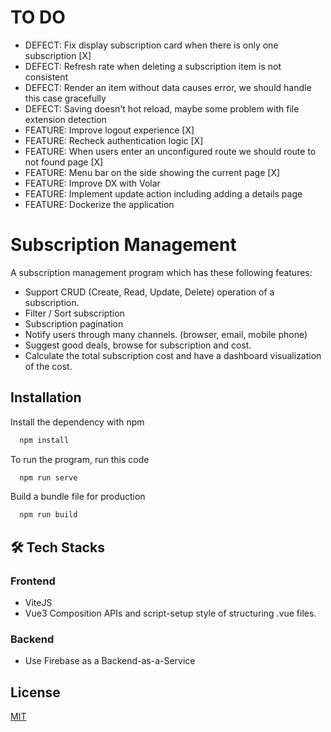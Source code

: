 
# TO DO

- DEFECT: Fix display subscription card when there is only one subscription [X]
- DEFECT: Refresh rate when deleting a subscription item is not consistent
- DEFECT: Render an item without data causes error, we should handle this case gracefully
- DEFECT: Saving doesn't hot reload, maybe some problem with file extension detection
- FEATURE: Improve logout experience [X]
- FEATURE: Recheck authentication logic [X]
- FEATURE: When users enter an unconfigured route we should route to not found page [X]
- FEATURE: Menu bar on the side showing the current page [X]
- FEATURE: Improve DX with Volar
- FEATURE: Implement update action including adding a details page
- FEATURE: Dockerize the application


# Subscription Management

A subscription management program which has these following features:

- Support CRUD (Create, Read, Update, Delete) operation of a subscription.
- Filter / Sort subscription
- Subscription pagination
- Notify users through many channels. (browser, email, mobile phone)
- Suggest good deals, browse for subscription and cost.
- Calculate the total subscription cost and have a dashboard visualization of the cost.




## Installation

Install the dependency with npm

```bash
  npm install 
```

To run the program, run this code
```bash
  npm run serve
```

Build a bundle file for production
```bash
  npm run build
```

## 🛠 Tech Stacks

### Frontend

- ViteJS
- Vue3 Composition APIs and script-setup style of structuring .vue files.

### Backend
- Use Firebase as a Backend-as-a-Service

## License

[MIT](https://choosealicense.com/licenses/mit/)
